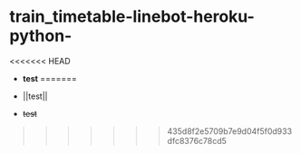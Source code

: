 # train_timetable-linebot-heroku-python-

<<<<<<< HEAD
- __test__
=======
- ||test||

- ~~test~~
>>>>>>> 435d8f2e5709b7e9d04f5f0d933dfc8376c78cd5
